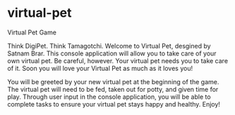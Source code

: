# virtual-pet
Virtual Pet Game

Think DigiPet. Think Tamagotchi. 
Welcome to Virtual Pet, desgined by Satnam Brar. This console application will allow you to take care of your own virtual pet. 
Be careful, however. Your virtual pet needs you to take care of it. Soon you will love your Virtual Pet as much as it loves you!

You will be greeted by your new virtual pet at the beginning of the game. The virtual pet will need to be fed, taken out for potty, 
and given time for play. Through user input in the console application, you will be able to complete tasks to ensure your virtual pet
stays happy and healthy. Enjoy!
